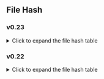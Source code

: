 <h2>File Hash</h2>

### v0.23

<details>
  <summary>Click to expand the file hash table</summary>
Windows:

| File Name | SHA1 | CRC32 |
| --- | --- | --- |

Mac:

| File Name | SHA1 | CRC32 |
| --- | --- | --- |
</details>

### v0.22

<details>
  <summary>Click to expand the file hash table</summary>
Windows:

| File Name | SHA1 | CRC32 |
| --- | --- | --- |
| Win(Full) ver022g.zip | 7480e6f2ed058b3b30de8aa11bd7487c5269350a | 6b376870 |
| Win(Full) ver022h.zip | 0052857d943c06cbedd1ba93ac2be906c63300ca | 3023dfd2 |
| Win(Full) ver022i.zip | 6878e86fc919bae041dd37ea2f4404b7c48c4246 | 7531a4dd |
| Win(Full) ver022j.zip | 1f3759d421d3e7a80f3ce13ea24760da26969b21 | 6a9607db |
| Win(Full) ver022k.zip | 2a85e69bf2917e1c3756aa5e11349624947defc2 | 5160144b |
| Win(Full) ver022m.zip | 78e916573472e21169d68f591568bb55bb9ba831 | 59dc1a60 |
| Win(Full) ver022n_2.zip | cc0a967510ce9693f9a05d491d900704649e7a14 | 4a4847af |
| Win(Full) ver022o_2.zip | 9f46e87762e24eddc7532f74862d060ce8e92c06 | 9f734b51 |
| Win(Full) ver022p_2.zip | 956f99112662cf15aac1f77ffd034bfe4b5b92ec | 8fa6173c |
| Win(Full) ver022q.zip | c6e0d42a1ac2abf50e982028fe5ffc8fcb3b673b | 8cc7aecc |

Mac:

| File Name | SHA1 | CRC32 |
| --- | --- | --- |
| Mac(Full) ver022g.zip | 02f5915e9bd24d1b2c3a6b989bb4d25072e504cb | 70cf00a7 |
| Mac(Full) ver022h.zip | 2a0cabfffafa964ca0d1a807dedd6c0a37139986 | 338f5e79 |
| Mac(Full) ver022i.zip | 4dc38ef4ee337be9a386823c38c6012ed37da9e4 | 6bf517e6 |
| Mac(Full) ver022j.zip | c32694732b5c9e4e29cf1665e9e1802e21664aca | 70d43710 |
| Mac(Full) ver022k.zip | 1df46c893deb9a78697bf9a13bc0a750a5aed97f | 7196dc84 |
| Mac(Full) ver022m.zip | 657a7b546086b1038738a979304ca3e56afcdf1c | 9a43d6c6 |
| Mac(Full) ver022n_2.zip | fefd73bf451629b93dc1e0889be38b37d75bb7ef | b52ad08b |
| Mac(Full) ver022o_2.zip | 5233f6378206b735c0e5aa44c2ffa9fdab4ba929 | 49150b1d |
| Mac(Full) ver022p_2.zip | 5ed57a505d4dee4872fb4bea4d8237c15eb96af2 | 9ff708dd |
| Mac(Full) ver022q.zip | 960a225405874d98bc90511733e8e22d8649861e | c58141e5 |
</details>
